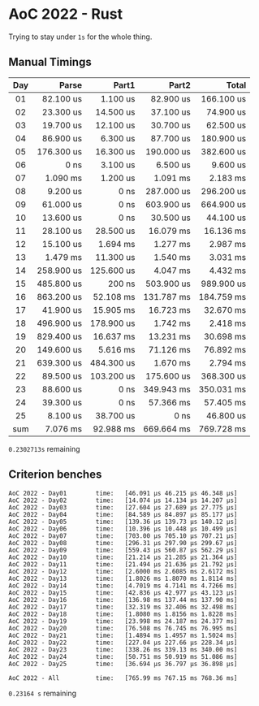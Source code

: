 # AoC 2022 - Rust

Trying to stay under `1s` for the whole thing.


## Manual Timings

| Day |      Parse |      Part1 |      Part2 |      Total |
| :-: | ---------: | ---------: | ---------: | ---------: |
| 01  |  82.100 us |   1.100 us |  82.900 us | 166.100 us |
| 02  |  23.300 us |  14.500 us |  37.100 us |  74.900 us |
| 03  |  19.700 us |  12.100 us |  30.700 us |  62.500 us |
| 04  |  86.900 us |   6.300 us |  87.700 us | 180.900 us |
| 05  | 176.300 us |  16.300 us | 190.000 us | 382.600 us |
| 06  |       0 ns |   3.100 us |   6.500 us |   9.600 us |
| 07  |   1.090 ms |   1.200 us |   1.091 ms |   2.183 ms |
| 08  |   9.200 us |       0 ns | 287.000 us | 296.200 us |
| 09  |  61.000 us |       0 ns | 603.900 us | 664.900 us |
| 10  |  13.600 us |       0 ns |  30.500 us |  44.100 us |
| 11  |  28.100 us |  28.500 us |  16.079 ms |  16.136 ms |
| 12  |  15.100 us |   1.694 ms |   1.277 ms |   2.987 ms |
| 13  |   1.479 ms |  11.300 us |   1.540 ms |   3.031 ms |
| 14  | 258.900 us | 125.600 us |   4.047 ms |   4.432 ms |
| 15  | 485.800 us |     200 ns | 503.900 us | 989.900 us |
| 16  | 863.200 us |  52.108 ms | 131.787 ms | 184.759 ms |
| 17  |  41.900 us |  15.905 ms |  16.723 ms |  32.670 ms |
| 18  | 496.900 us | 178.900 us |   1.742 ms |   2.418 ms |
| 19  | 829.400 us |  16.637 ms |  13.231 ms |  30.698 ms |
| 20  | 149.600 us |   5.616 ms |  71.126 ms |  76.892 ms |
| 21  | 639.300 us | 484.300 us |   1.670 ms |   2.794 ms |
| 22  |  89.500 us | 103.200 us | 175.600 us | 368.300 us |
| 23  |  88.600 us |       0 ns | 349.943 ms | 350.031 ms |
| 24  |  39.300 us |       0 ns |  57.366 ms |  57.405 ms |
| 25  |   8.100 us |  38.700 us |       0 ns |  46.800 us |
| sum |   7.076 ms |  92.988 ms | 669.664 ms | 769.728 ms |

`0.2302713s` remaining

## Criterion benches

```
AoC 2022 - Day01        time:   [46.091 µs 46.215 µs 46.348 µs]
AoC 2022 - Day02        time:   [14.074 µs 14.134 µs 14.207 µs]
AoC 2022 - Day03        time:   [27.604 µs 27.689 µs 27.775 µs]
AoC 2022 - Day04        time:   [84.589 µs 84.897 µs 85.177 µs]
AoC 2022 - Day05        time:   [139.36 µs 139.73 µs 140.12 µs]
AoC 2022 - Day06        time:   [10.396 µs 10.448 µs 10.499 µs]
AoC 2022 - Day07        time:   [703.00 µs 705.10 µs 707.21 µs]
AoC 2022 - Day08        time:   [296.31 µs 297.90 µs 299.67 µs]
AoC 2022 - Day09        time:   [559.43 µs 560.87 µs 562.29 µs]
AoC 2022 - Day10        time:   [21.214 µs 21.285 µs 21.364 µs]
AoC 2022 - Day11        time:   [21.494 µs 21.636 µs 21.792 µs]
AoC 2022 - Day12        time:   [2.6000 ms 2.6085 ms 2.6172 ms]
AoC 2022 - Day13        time:   [1.8026 ms 1.8070 ms 1.8114 ms]
AoC 2022 - Day14        time:   [4.7019 ms 4.7141 ms 4.7266 ms]
AoC 2022 - Day15        time:   [42.836 µs 42.977 µs 43.123 µs]
AoC 2022 - Day16        time:   [136.98 ms 137.44 ms 137.90 ms]
AoC 2022 - Day17        time:   [32.319 ms 32.406 ms 32.498 ms]
AoC 2022 - Day18        time:   [1.8080 ms 1.8156 ms 1.8228 ms]
AoC 2022 - Day19        time:   [23.998 ms 24.187 ms 24.377 ms]
AoC 2022 - Day20        time:   [76.508 ms 76.745 ms 76.995 ms]
AoC 2022 - Day21        time:   [1.4894 ms 1.4957 ms 1.5024 ms]
AoC 2022 - Day22        time:   [227.04 µs 227.66 µs 228.34 µs]
AoC 2022 - Day23        time:   [338.26 ms 339.13 ms 340.00 ms]
AoC 2022 - Day24        time:   [50.751 ms 50.919 ms 51.086 ms]
AoC 2022 - Day25        time:   [36.694 µs 36.797 µs 36.898 µs]

AoC 2022 - All          time:   [765.99 ms 767.15 ms 768.36 ms]
```

`0.23164 s` remaining